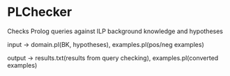 # PLChecker
Checks Prolog queries against ILP background knowledge and hypotheses

input -> domain.pl(BK, hypotheses), examples.pl(pos/neg examples)

output -> results.txt(results from query checking), examples.pl(converted examples)
